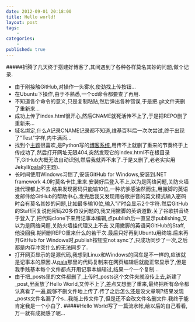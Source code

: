 ```yaml
---
date: 2012-09-01 20:18:00
title: Hello world!
layout: post
tags:
    - 
categories:
    - 
published: true
---
```


#####折腾了几天终于搭建好博客了,其间遇到了各种各样莫名其妙的问题,做个记录.
* 由于刚接触GitHub,对操作一头雾水,使劲找上传按钮...
* 在Ubuntu下操作,由于不熟悉,一个cd命令都要查了再用.
* 不知道各个命令的意义,只是复制粘贴,然后弹出各种错误,于是把.git文件夹删了重新来...
* 成功上传了index.html很开心,然后CNAME就死活传不上了,于是把REPO删了重新来...
* 域名绑定,什么A记录CNAME记录都不知道,维基百科后一次次尝试,终于出现了"Test"字样,内牛满面...
* 找到个[主题](http://whouz.com/)很喜欢,是Python写的[博客系统](https://github.com/whtsky/catsup),用传不上就删了重来的节奏终于上传成功了,然后打开网址无限404,突然发现它的index.html不在根目录下,GitHub大概无法自动识别,然后我就弄不来了.于是又删了,老老实实用Jekyll([pala](https://github.com/pala/pala.github.com)的主题).
* 长时间使用Windows习惯了,安装GitHub for Windows,安装到.NET framework 4.0时莫名卡住,重来.安装好后登入不上,以为是网络问题,关防火墙挂代理都上不去.结果发现密码只能输10位,一种坑爹感油然而生,用撇脚的英语发邮件给GitHub的帮助中心,发完后我又发现用谷歌拼音的英文模式输入密码时会有莫名其妙的问题,比如最多输10位,输入"i"时会显示2个字符.然后GitHub的Staff回复说他密码20多位没问题的,我又用撇脚的英语道歉.关了谷歌拼音终于登入了,把代码clone下来用记事本编辑,点publish后一直显示publishing,又以为是网络问题,关防火墙挂代理又上不去.又用撇脚的英语问GitHub的Staff,他没回我.期间删REPO重来什么的若干次.最后只好再到Ubuntu用终端.后来再开GitHub for Windows时,publish按钮变not sync了,只成功同步了一次,之后都是内存冲突什么的无法同步了.
* 打开网页显示的是源代码,我想到Linux和Windows的回车是不一样的,应该就是记事本的原因.从[pala](https://github.com/pala/pala.github.com)那里的代码复制来在网页编辑后就能正常显示了,但是我手贱基本每个文件都点开用记事本编辑过,结果一个一个复制...
* 由于把_posts里的文件都删了,上传时_posts这个文件夹就没传上去,新建了_post,里面放了Hello World,又传不上了,差点又想删了重来,最终把所有命令都认真看了一遍,能够不删文件地上传了.传了之后怎么还是没文章啊?结果发现_posts文件名漏了个s...我能上传文件了,但是还不会改文件名删文件.我终于能肯定我是一个小白了.
#####Hello World写了一篇流水帐,给以后的自己看看,万一就有成就感了呢...